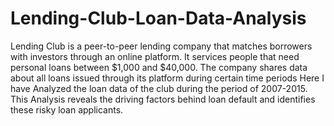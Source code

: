 # Lending-Club-Loan-Data-Analysis
Lending Club is a peer-to-peer lending company that matches borrowers with investors through an online platform. It services people that need personal loans between $1,000 and $40,000. The company shares data about all loans issued through its platform during certain time periods
Here I have Analyzed the loan data of the club during the period of 2007-2015. This Analysis reveals the driving factors behind loan default and identifies these risky loan applicants.

